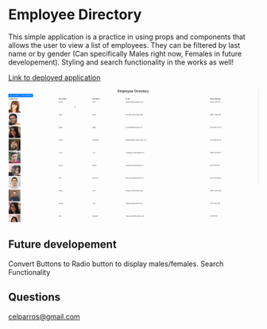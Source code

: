 # Employee Directory
This simple application is a practice in using props and components that allows the user to view a list of employees. They can be filtered by last name or by gender (Can specifically Males right now, Females in future developement). Styling and search functionality in the works as well!

[Link to deployed application](https://cparros.github.io/react-employee-directory/)

![Gif of Application](./EmployeeDirectory.gif)


## Future developement
Convert Buttons to Radio button to display males/females. Search Functionality

## Questions
celparros@gmail.com

